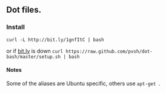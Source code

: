 ## Dot files.

### Install
    curl -L http://bit.ly/1gnfItC | bash
or if [bit.ly](https://bitly.com/) is down `curl https://raw.github.com/pvsh/dot-bash/master/setup.sh | bash`


#### Notes

  Some of the aliases are Ubuntu specific, others use `apt-get `.
